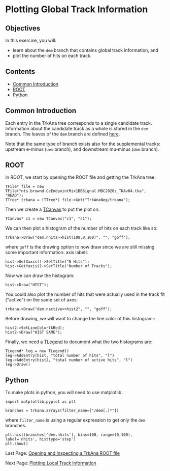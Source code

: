 # Plotting Global Track Information

## Objectives

In this exercise, you will:

* learn about the ```dem``` branch that contains global track information, and
* plot the number of hits on each track.

## Contents

* [Common Introduction](#Common-Introduction)
* [ROOT](#ROOT)
* [Python](#Python)

## Common Introduction

Each entry in the TrkAna tree corresponds to a single candidate track. Information about the candidate track as a whole is stored in the ```dem``` branch. The leaves of the ```dem``` branch are defined [here](https://github.com/Mu2e/TrkAna/blob/v04_00_00/inc/TrkInfo.hh#L57).

Note that the same type of branch exists also for the supplemental tracks: upstream e-minus (```uem``` branch), and downstream mu-minus (```dmm``` branch).

## ROOT

In ROOT, we start by opening the ROOT file and getting the TrkAna tree:

```
TFile* file = new TFile("nts.brownd.CeEndpointMix1BBSignal.MDC2020z_TKAv04.tka", "READ");
TTree* trkana = (TTree*) file->Get("TrkAnaNeg/trkana");
```

Then we create a [TCanvas](https://root.cern.ch/doc/v628/classTCanvas.html) to put the plot on:

```
TCanvas* c1 = new TCanvas("c1", "c1");
```

We can then plot a histogram of the number of hits on each track like so:

```
trkana->Draw("dem.nhits>>hist(100,0,100)", "", "goff");
```

where ```goff``` is the drawing option to now draw since we are still missing some important information: axis labels

```
hist->GetXaxis()->SetTitle("N Hits");
hist->GetYaxis()->SetTitle("Number of Tracks");
```

Now we can draw the histogram:

```
hist->Draw("HIST");
```

You could also plot the number of hits that were actually used in the track fit ("active") on the same set of axes:

```
trkana->Draw("dem.nactive>>hist2", "", "goff");
```

Before drawing, we will want to change the line color of this histogram::

```
hist2->SetLineColor(kRed);
hist2->Draw("HIST SAME");
```

Finally, we need a [TLegend](https://root.cern.ch/doc/v628/classTLegend.html) to document what the two histograms are:

```
TLegend* leg = new TLegend()
leg->AddEntry(hist, "total number of hits", "l")
leg->AddEntry(hist2, "total number of active hits", "l")
leg->Draw()
```


## Python
To make plots in python, you will need to use matplotlib:

```
import matplotlib.pyplot as plt
```



```
branches = trkana.arrays(filter_name=["/dem[.]*"])
```

where ```filter_name``` is using a regular expression to get only the ```dem``` branches.

```
plt.hist(branches['dem.nhits'], bins=100, range=(0,100), label='nhits', histtype='step')
plt.show()
```



Last Page: [Opening and Inspecting a TrkAna ROOT file](opening.md)

Next Page: [Plotting Local Track Information](reco-mom.md)
